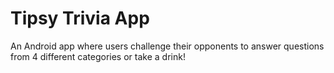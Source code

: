 # Tipsy Trivia App
An Android app where users challenge their opponents to answer questions from 4 different categories or take a drink!
